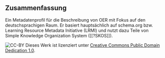 ## Zusammenfassung

Ein Metadatenprofil für die Beschreibung von OER mit Fokus auf den deutschsprachigen Raum. Er basiert hauptsächlich auf schema.org bzw. Learning Resource Metadata Initiative (LRMI) und nutzt dazu Teile von Simple Knowledge Organization System ([[?SKOS]]).

<p class="copyright">
    <img alt="CC-BY" src="https://licensebuttons.net/p/zero/1.0/80x15.png" />
    Dieses Werk ist lizenziert unter
    <a rel="license" href="https://creativecommons.org/publicdomain/zero/1.0/">
    Creative Commons Public Domain Dedication 1.0</a>.
</p>

